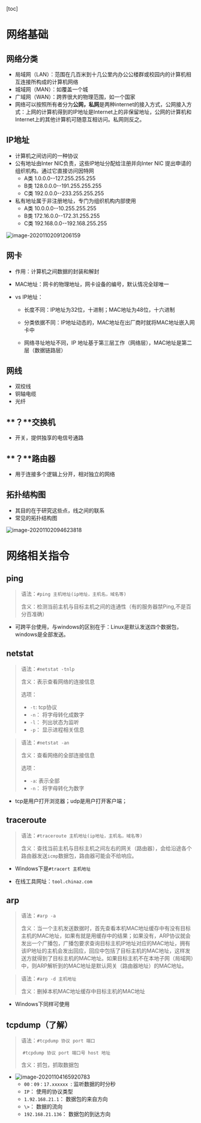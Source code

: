 [toc]

# 网络基础

## 网络分类

* 局域网（LAN）：范围在几百米到十几公里内办公公楼群或校园内的计算机相互连接所构成的计算机网络
* 城域网（MAN）：如覆盖一个城
* 广域网（WAN）：跨界很大的物理范围，如一个国家
* 网络可以按照所有者分为**公网，私网**是两种internet的接入方式，公网接入方式：上网的计算机得到的IP地址是Internet上的非保留地址，公网的计算机和Internet上的其他计算机可随意互相访问。私网则反之。

## IP地址

* 计算机之间访问的一种协议
* 公有地址由Inter NIC负责，这些IP地址分配给注册并向Inter NIC 提出申请的组织机构。通过它直接访问因特网
  * A类 1.0.0.0--127.255.255.255
  * B类 128.0.0.0--191.255.255.255
  * C类 192.0.0.0--233.255.255.255
* 私有地址属于非注册地址，专门为组织机构内部使用
  * A类 10.0.0.0--10.255.255.255
  * B类 172.16.0.0--172.31.255.255
  * C类 192.168.0.0--192.168.255.255

![image-20201102091206159](C:\Users\傻兮兮乎乎\AppData\Roaming\Typora\typora-user-images\image-20201102091206159.png)

## 网卡

* 作用：计算机之间数据的封装和解封

* MAC地址：网卡的物理地址，网卡设备的编号，默认情况全球唯一

* vs IP地址：

  * 长度不同：IP地址为32位，十进制；MAC地址为48位，十六进制

  * 分类依据不同：IP地址动态的，MAC地址在出厂商时就将MAC地址嵌入网卡中
  * 网络寻址地址不同，IP 地址基于第三层工作（网络层），MAC地址是第二层（数据链路层）

## 网线

* 双绞线
* 铜轴电缆
* 光纤

## **？**交换机

* 开关，提供独享的电信号通路

## **？**路由器

* 用于连接多个逻辑上分开，相对独立的网络

##  拓扑结构图

* 其目的在于研究这些点，线之间的联系
* 常见的拓扑结构图

![image-20201102094623818](C:\Users\傻兮兮乎乎\AppData\Roaming\Typora\typora-user-images\image-20201102094623818.png)

# 网络相关指令

## ping

>语法：`#ping 主机地址(ip地址，主机名，域名等)`
>
>含义：检测当前主机与目标主机之间的连通性（有的服务器禁Ping,不是百分百准确）
* 可跨平台使用，与windows的区别在于：Linux是默认发送四个数据包，windows是全部发送。

## netstat

> 语法：`#netstat -tnlp`
>
> 含义：表示查看网络的连接信息
>
> 选项：
>
> * `-t`: tcp协议
> * `-n`： 将字母转化成数字
> * `-l`： 列出状态为监听
> * `-p`： 显示进程相关信息

> 语法：`#netstat -an`
>
> 含义：查看网络的全部连接信息
>
> 选项：
>
> * `-a`: 表示全部
> * `-n`： 将字母转化为数字

* tcp是用户打开浏览器；udp是用户打开客户端；

## traceroute

> 语法：`#traceroute 主机地址(ip地址，主机名，域名等)`
>
> 含义：查找当前主机与目标主机之间左右的网关（路由器），会给沿途各个路由器发送`icmp`数据包，路由器可能会不给响应。

* Windows下是`#tracert 主机地址`

* 在线工具网址：`tool.chinaz.com`

## arp

> 语法：`#arp -a`
>
> 含义：当一个主机发送数据时，首先查看本机MAC地址缓存中有没有目标主机的MAC地址，如果有就是用缓存中的结果；如果没有，ARP协议就会发出一个广播包，广播包要求查询目标主机IP地址对应的MAC地址，拥有该IP地址的主机会发出回应，回应中包括了目标主机的MAC地址，这样发送方就得到了目标主机的MAC地址。如果目标主机不在本地子网（局域网）中，则ARP解析到的MAC地址是默认网关（路由器地址）的MAC地址。

> 语法：`#arp -d 主机地址`
>
> 含义：删掉本机MAC地址缓存中目标主机的MAC地址

* Windows下同样可使用

## tcpdump（了解）

> 语法：`#tcpdump 协议 port 端口`
>
> ​			`#tcpdump 协议 port 端口号 host 地址` 
>
> 含义：抓包，抓取数据包

* ![image-20201104165920783](C:\Users\傻兮兮乎乎\AppData\Roaming\Typora\typora-user-images\image-20201104165920783.png)
  * `00：09：17.xxxxxx `: 监听数据的时分秒
  * `IP`： 使用的协议类型
  * `1.92.168.21.1`： 数据包的来自方向
  * `\>`： 数据的流向
  * `192.168.21.136`： 数据包的到达方向

## 